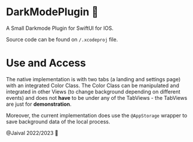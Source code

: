 # DarkModePlugin 🔌


A Small Darkmode Plugin for SwiftUI for IOS. 

Source code can be found on `/.xcodeproj` file.

# Use and Access

The native implementation is with two tabs (a landing and settings page) with an integrated Color Class. The Color Class can be manipulated and integrated in other Views (to change background depending on different events) and does not **have** to be under any of the TabViews - the TabViews are just for **demonstration**. 

Moreover, the current implementation does use the `@AppStorage` wrapper to save background data of the local process. 

@Jaival 2022/2023 🦄
